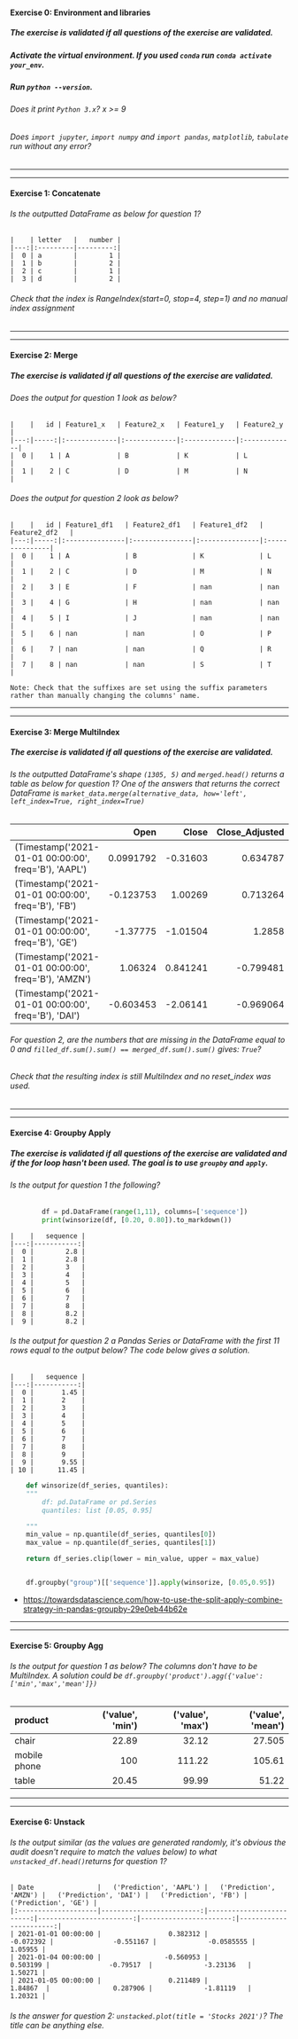 #### Exercise 0: Environment and libraries

##### The exercise is validated if all questions of the exercise are validated.

##### Activate the virtual environment. If you used `conda` run `conda activate your_env`.

##### Run `python --version`.

###### Does it print `Python 3.x`? x >= 9

###### Does `import jupyter`, `import numpy` and `import pandas`, `matplotlib`, `tabulate` run without any error?

---

---

#### Exercise 1: Concatenate

###### Is the outputted DataFrame as below for question 1?

    |    | letter   |   number |
    |---:|:---------|---------:|
    |  0 | a        |        1 |
    |  1 | b        |        2 |
    |  2 | c        |        1 |
    |  3 | d        |        2 |

###### Check that the index is RangeIndex(start=0, stop=4, step=1) and no manual index assignment

---

---

#### Exercise 2: Merge

##### The exercise is validated if all questions of the exercise are validated.

###### Does the output for question 1 look as below?

    |    |   id | Feature1_x   | Feature2_x   | Feature1_y   | Feature2_y   |
    |---:|-----:|:-------------|:-------------|:-------------|:-------------|
    |  0 |    1 | A            | B            | K            | L            |
    |  1 |    2 | C            | D            | M            | N            |

###### Does the output for question 2 look as below?

    |    |   id | Feature1_df1   | Feature2_df1   | Feature1_df2   | Feature2_df2   |
    |---:|-----:|:---------------|:---------------|:---------------|:---------------|
    |  0 |    1 | A              | B              | K              | L              |
    |  1 |    2 | C              | D              | M              | N              |
    |  2 |    3 | E              | F              | nan            | nan            |
    |  3 |    4 | G              | H              | nan            | nan            |
    |  4 |    5 | I              | J              | nan            | nan            |
    |  5 |    6 | nan            | nan            | O              | P              |
    |  6 |    7 | nan            | nan            | Q              | R              |
    |  7 |    8 | nan            | nan            | S              | T              |

    Note: Check that the suffixes are set using the suffix parameters rather than manually changing the columns' name.

---

---

#### Exercise 3: Merge MultiIndex

##### The exercise is validated if all questions of the exercise are validated.

###### Is the outputted DataFrame's shape `(1305, 5)` and `merged.head()` returns a table as below for question 1? One of the answers that returns the correct DataFrame is `market_data.merge(alternative_data, how='left', left_index=True, right_index=True)`

|                                                      |      Open |    Close | Close_Adjusted |     Twitter |    Reddit |
| :--------------------------------------------------- | --------: | -------: | -------------: | ----------: | --------: |
| (Timestamp('2021-01-01 00:00:00', freq='B'), 'AAPL') | 0.0991792 | -0.31603 |       0.634787 | -0.00159041 |   1.06053 |
| (Timestamp('2021-01-01 00:00:00', freq='B'), 'FB')   | -0.123753 |  1.00269 |       0.713264 |   0.0142127 | -0.487028 |
| (Timestamp('2021-01-01 00:00:00', freq='B'), 'GE')   |  -1.37775 | -1.01504 |         1.2858 |    0.109835 |   0.04273 |
| (Timestamp('2021-01-01 00:00:00', freq='B'), 'AMZN') |   1.06324 | 0.841241 |      -0.799481 |   -0.805677 |  0.511769 |
| (Timestamp('2021-01-01 00:00:00', freq='B'), 'DAI')  | -0.603453 | -2.06141 |      -0.969064 |     1.49817 |  0.730055 |

###### For question 2, are the numbers that are missing in the DataFrame equal to 0 and `filled_df.sum().sum() == merged_df.sum().sum()` gives: `True`?

###### Check that the resulting index is still MultiIndex and no reset_index was used.

---

---

#### Exercise 4: Groupby Apply

##### The exercise is validated if all questions of the exercise are validated and if the for loop hasn't been used. The goal is to use `groupby` and `apply`.

###### Is the output for question 1 the following?

```python
        df = pd.DataFrame(range(1,11), columns=['sequence'])
        print(winsorize(df, [0.20, 0.80]).to_markdown())
```

    |    |   sequence |
    |---:|-----------:|
    |  0 |        2.8 |
    |  1 |        2.8 |
    |  2 |        3   |
    |  3 |        4   |
    |  4 |        5   |
    |  5 |        6   |
    |  6 |        7   |
    |  7 |        8   |
    |  8 |        8.2 |
    |  9 |        8.2 |

###### Is the output for question 2 a Pandas Series or DataFrame with the first 11 rows equal to the output below? The code below gives a solution.

    |    |   sequence |
    |---:|-----------:|
    |  0 |       1.45 |
    |  1 |       2    |
    |  2 |       3    |
    |  3 |       4    |
    |  4 |       5    |
    |  5 |       6    |
    |  6 |       7    |
    |  7 |       8    |
    |  8 |       9    |
    |  9 |       9.55 |
    | 10 |      11.45 |

```python
    def winsorize(df_series, quantiles):
    """
        df: pd.DataFrame or pd.Series
        quantiles: list [0.05, 0.95]

    """
    min_value = np.quantile(df_series, quantiles[0])
    max_value = np.quantile(df_series, quantiles[1])

    return df_series.clip(lower = min_value, upper = max_value)


    df.groupby("group")[['sequence']].apply(winsorize, [0.05,0.95])
```

- https://towardsdatascience.com/how-to-use-the-split-apply-combine-strategy-in-pandas-groupby-29e0eb44b62e

---

---

#### Exercise 5: Groupby Agg

###### Is the output for question 1 as below? The columns don't have to be MultiIndex. A solution could be `df.groupby('product').agg({'value':['min','max','mean']})`

| product      | ('value', 'min') | ('value', 'max') | ('value', 'mean') |
| :----------- | ---------------: | ---------------: | ----------------: |
| chair        |            22.89 |            32.12 |            27.505 |
| mobile phone |              100 |           111.22 |            105.61 |
| table        |            20.45 |            99.99 |             51.22 |

---

---

#### Exercise 6: Unstack

###### Is the output similar (as the values are generated randomly, it's obvious the audit doesn't require to match the values below) to what `unstacked_df.head()`returns for question 1?

    | Date                |   ('Prediction', 'AAPL') |   ('Prediction', 'AMZN') |   ('Prediction', 'DAI') |   ('Prediction', 'FB') |   ('Prediction', 'GE') |
    |:--------------------|-------------------------:|-------------------------:|------------------------:|-----------------------:|-----------------------:|
    | 2021-01-01 00:00:00 |                 0.382312 |                -0.072392 |               -0.551167 |             -0.0585555 |                1.05955 |
    | 2021-01-04 00:00:00 |                -0.560953 |                 0.503199 |               -0.79517  |             -3.23136   |                1.50271 |
    | 2021-01-05 00:00:00 |                 0.211489 |                 1.84867  |                0.287906 |             -1.81119   |                1.20321 |

###### Is the answer for question 2: `unstacked.plot(title = 'Stocks 2021')`? The title can be anything else.
